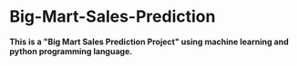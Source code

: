 # Big-Mart-Sales-Prediction
**This is a "Big Mart Sales Prediction Project" using machine learning and python programming language.**
